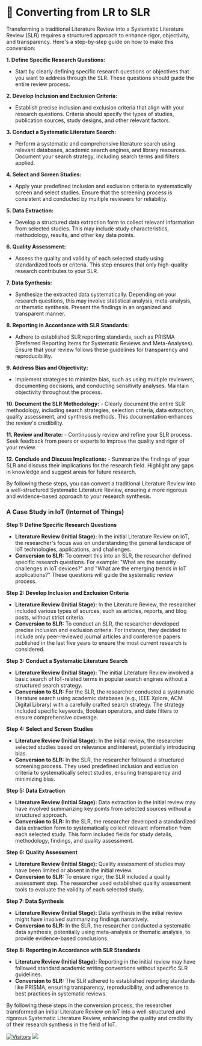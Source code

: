 # 🎊 Converting from LR to SLR

Transforming a traditional Literature Review into a Systematic Literature Review (SLR) requires a structured approach to enhance rigor, objectivity, and transparency. Here's a step-by-step guide on how to make this conversion:

**1. Define Specific Research Questions:**

* Start by clearly defining specific research questions or objectives that you want to address through the SLR. These questions should guide the entire review process.

**2. Develop Inclusion and Exclusion Criteria:**

* Establish precise inclusion and exclusion criteria that align with your research questions. Criteria should specify the types of studies, publication sources, study designs, and other relevant factors.

**3. Conduct a Systematic Literature Search:**

* Perform a systematic and comprehensive literature search using relevant databases, academic search engines, and library resources. Document your search strategy, including search terms and filters applied.

**4. Select and Screen Studies:**

* Apply your predefined inclusion and exclusion criteria to systematically screen and select studies. Ensure that the screening process is consistent and conducted by multiple reviewers for reliability.

**5. Data Extraction:**

* Develop a structured data extraction form to collect relevant information from selected studies. This may include study characteristics, methodology, results, and other key data points.

**6. Quality Assessment:**

* Assess the quality and validity of each selected study using standardized tools or criteria. This step ensures that only high-quality research contributes to your SLR.

**7. Data Synthesis:**

* Synthesize the extracted data systematically. Depending on your research questions, this may involve statistical analysis, meta-analysis, or thematic synthesis. Present the findings in an organized and transparent manner.

**8. Reporting in Accordance with SLR Standards:**

* Adhere to established SLR reporting standards, such as PRISMA (Preferred Reporting Items for Systematic Reviews and Meta-Analyses). Ensure that your review follows these guidelines for transparency and reproducibility.

**9. Address Bias and Objectivity:**

* Implement strategies to minimize bias, such as using multiple reviewers, documenting decisions, and conducting sensitivity analyses. Maintain objectivity throughout the process.

**10. Document the SLR Methodology:** - Clearly document the entire SLR methodology, including search strategies, selection criteria, data extraction, quality assessment, and synthesis methods. This documentation enhances the review's credibility.

**11. Review and Iterate:** - Continuously review and refine your SLR process. Seek feedback from peers or experts to improve the quality and rigor of your review.

**12. Conclude and Discuss Implications:** - Summarize the findings of your SLR and discuss their implications for the research field. Highlight any gaps in knowledge and suggest areas for future research.

By following these steps, you can convert a traditional Literature Review into a well-structured Systematic Literature Review, ensuring a more rigorous and evidence-based approach to your research synthesis.

### **A Case Study in IoT (Internet of Things)**

**Step 1: Define Specific Research Questions**

* **Literature Review (Initial Stage):** In the initial Literature Review on IoT, the researcher's focus was on understanding the general landscape of IoT technologies, applications, and challenges.
* **Conversion to SLR:** To convert this into an SLR, the researcher defined specific research questions. For example: "What are the security challenges in IoT devices?" and "What are the emerging trends in IoT applications?" These questions will guide the systematic review process.

**Step 2: Develop Inclusion and Exclusion Criteria**

* **Literature Review (Initial Stage):** In the Literature Review, the researcher included various types of sources, such as articles, reports, and blog posts, without strict criteria.
* **Conversion to SLR:** To conduct an SLR, the researcher developed precise inclusion and exclusion criteria. For instance, they decided to include only peer-reviewed journal articles and conference papers published in the last five years to ensure the most current research is considered.

**Step 3: Conduct a Systematic Literature Search**

* **Literature Review (Initial Stage):** The initial Literature Review involved a basic search of IoT-related terms in popular search engines without a structured search strategy.
* **Conversion to SLR:** For the SLR, the researcher conducted a systematic literature search using academic databases (e.g., IEEE Xplore, ACM Digital Library) with a carefully crafted search strategy. The strategy included specific keywords, Boolean operators, and date filters to ensure comprehensive coverage.

**Step 4: Select and Screen Studies**

* **Literature Review (Initial Stage):** In the initial review, the researcher selected studies based on relevance and interest, potentially introducing bias.
* **Conversion to SLR:** In the SLR, the researcher followed a structured screening process. They used predefined inclusion and exclusion criteria to systematically select studies, ensuring transparency and minimizing bias.

**Step 5: Data Extraction**

* **Literature Review (Initial Stage):** Data extraction in the initial review may have involved summarizing key points from selected sources without a structured approach.
* **Conversion to SLR:** In the SLR, the researcher developed a standardized data extraction form to systematically collect relevant information from each selected study. This form included fields for study details, methodology, findings, and quality assessment.

**Step 6: Quality Assessment**

* **Literature Review (Initial Stage):** Quality assessment of studies may have been limited or absent in the initial review.
* **Conversion to SLR:** To ensure rigor, the SLR included a quality assessment step. The researcher used established quality assessment tools to evaluate the validity of each selected study.

**Step 7: Data Synthesis**

* **Literature Review (Initial Stage):** Data synthesis in the initial review might have involved summarizing findings narratively.
* **Conversion to SLR:** In the SLR, the researcher conducted a systematic data synthesis, potentially using meta-analysis or thematic analysis, to provide evidence-based conclusions.

**Step 8: Reporting in Accordance with SLR Standards**

* **Literature Review (Initial Stage):** Reporting in the initial review may have followed standard academic writing conventions without specific SLR guidelines.
* **Conversion to SLR:** The SLR adhered to established reporting standards like PRISMA, ensuring transparency, reproducibility, and adherence to best practices in systematic reviews.

By following these steps in the conversion process, the researcher transformed an initial Literature Review on IoT into a well-structured and rigorous Systematic Literature Review, enhancing the quality and credibility of their research synthesis in the field of IoT.

[![Visitors](https://api.visitorbadge.io/api/visitors?path=https%3A%2F%2Fgithub.com%2Fdrshahizan\&labelColor=%23697689\&countColor=%23555555\&style=plastic)](https://visitorbadge.io/status?path=https%3A%2F%2Fgithub.com%2Fdrshahizan) ![](https://hit.yhype.me/github/profile?user\_id=81284918)
